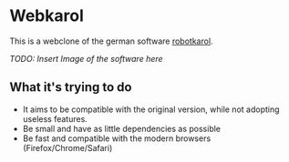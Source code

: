# Webkarol
This is a webclone of the german software [robotkarol](https://mebis.bycs.de/beitrag/robot-karol).

*TODO: Insert Image of the software here*
## What it's trying to do
- It aims to be compatible with the original version, while not adopting useless features.
- Be small and have as little dependencies as possible
- Be fast and compatible with the modern browsers (Firefox/Chrome/Safari)
<!-- ## What it's *not* trying to do
// Do we have something here? -->